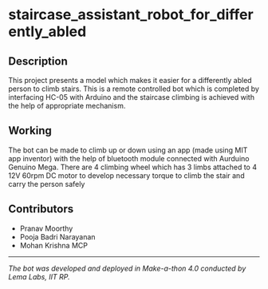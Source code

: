 # staircase_assistant_robot_for_differently_abled



## Description


This project presents a model which makes it easier for a differently abled person to climb stairs. This is a remote controlled bot which is completed by interfacing HC-05 with Arduino and the staircase climbing is achieved with the help of appropriate mechanism.


## Working 

The bot can be made to climb up or down using an app (made using MIT app inventor) with the help of bluetooth module
connected with Aurduino Genuino Mega. 
There are 4 climbing wheel which has 3 limbs attached to 4 12V 60rpm DC motor to develop necessary torque to climb the stair and carry the person safely


## Contributors

- Pranav Moorthy
- Pooja Badri Narayanan
- Mohan Krishna MCP

-----------------------------------------------------------------

*The bot was developed and deployed in Make-a-thon 4.0 conducted by Lema Labs, IIT RP.*
